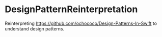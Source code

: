 # DesignPatternReinterpretation
Reinterpreting https://github.com/ochococo/Design-Patterns-In-Swift to understand design patterns. 
